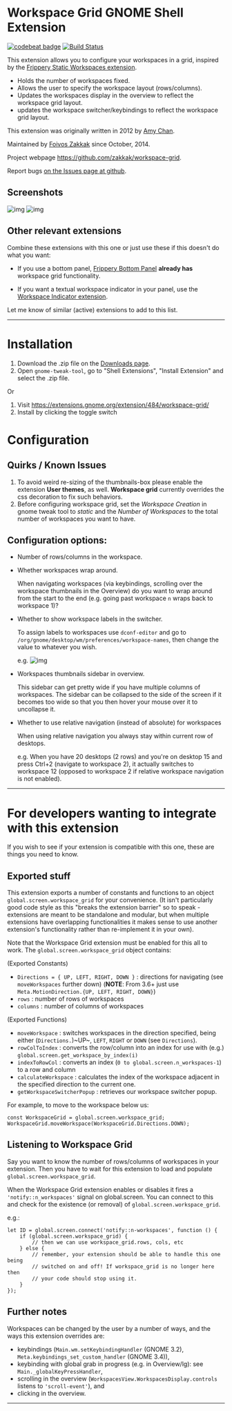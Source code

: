 # Workspace Grid GNOME Shell Extension

[![codebeat badge](https://codebeat.co/badges/5574d479-e881-46a4-a884-96a821682bbd)](https://codebeat.co/projects/github-com-zakkak-workspace-grid-3-28) [![Build Status](https://travis-ci.org/zakkak/workspace-grid.svg)](https://travis-ci.org/zakkak/workspace-grid)

This extension allows you to configure your workspaces in a grid,
inspired by the [Frippery Static Workspaces extension](https://extensions.gnome.org/extension/12/static-workspaces/).

- Holds the number of workspaces fixed.
- Allows the user to specify the workspace layout (rows/columns).
- Updates the workspaces display in the overview to reflect the workspace grid layout.
- updates the workspace switcher/keybindings to reflect the workspace grid layout.

This extension was originally written in 2012 by [Amy Chan](mailto:mathematical.coffee@gmail.com?subject=workspace-grid%20question).

Maintained by [Foivos Zakkak](https://foivos.zakkak.net) since October, 2014.

Project webpage <https://github.com/zakkak/workspace-grid>.

Report bugs [on the Issues page at github](https://github.com/zakkak/workspace-grid-gnome-shell-extension/issues).

## Screenshots

![img](https://user-images.githubusercontent.com/1435395/28044317-581fca6c-65df-11e7-85eb-e0686f82787f.png)
![img](https://user-images.githubusercontent.com/1435395/28044318-585bd304-65df-11e7-925b-d1b66bf58282.png)

## Other relevant extensions

Combine these extensions with this one or just use these if this doesn't do what you want:

- If you use a bottom panel, [Frippery Bottom Panel](https://extensions.gnome.org/extension/3/bottom-panel/) **already has** workspace grid functionality.

- If you want a textual workspace indicator in your panel, use the
  [Workspace Indicator extension](https://extensions.gnome.org/extension/21/workspace-indicator/).

Let me know of similar (active) extensions to add to this list.

---

# Installation

1.  Download the .zip file on the [Downloads page](https://github.com/zakkak/workspace-grid-gnome-shell-extension/releases).
2.  Open `gnome-tweak-tool`, go to "Shell Extensions", "Install Extension" and select the .zip file.

Or

1.  Visit <https://extensions.gnome.org/extension/484/workspace-grid/>
2.  Install by clicking the toggle switch

# Configuration

## Quirks / Known Issues

1.  To avoid weird re-sizing of the thumbnails-box please enable the
    extension **User themes**, as well. **Workspace grid** currently
    overrides the css decoration to fix such behaviors.
2.  Before configuring workspace grid, set the _Workspace Creation_ in
    gnome tweak tool to _static_ and the _Number of Workspaces_ to the
    total number of workspaces you want to have.

## Configuration options:

- Number of rows/columns in the workspace.
- Whether workspaces wrap around.

  When navigating workspaces (via keybindings, scrolling over the
  workspace thumbnails in the Overview) do you want to wrap around
  from the start to the end (e.g. going past workspace `n` wraps
  back to workspace 1)?

- Whether to show workspace labels in the switcher.

  To assign labels to workspaces use `dconf-editor` and go to
  `/org/gnome/desktop/wm/preferences/workspace-names`, then change
  the value to whatever you wish.

  e.g.
  ![img](https://cloud.githubusercontent.com/assets/1435395/22392052/262a96de-e4fe-11e6-9dee-58377978693c.png)

- Workspaces thumbnails sidebar in overview.

  This sidebar can get pretty wide if you have multiple columns of
  workspaces. The sidebar can be collapsed to the side of the screen
  if it becomes too wide so that you then hover your mouse over it
  to uncollapse it.

- Whether to use relative navigation (instead of absolute) for workspaces

  When using relative navigation you always stay within current row of desktops.

  e.g.
  When you have 20 desktops (2 rows) and you're on desktop 15 and press Ctrl+2 (navigate to workspace 2), it actually switches to workspace 12 (opposed to workspace 2 if relative workspace navigation is not enabled).

---

# For developers wanting to integrate with this extension

If you wish to see if your extension is compatible with this one,
these are things you need to know.

## Exported stuff

This extension exports a number of constants and functions to an
object `global.screen.workspace_grid` for your convenience. (It
isn't particularly good code style as this "breaks the extension
barrier" so to speak - extensions are meant to be standalone and
modular, but when multiple extensions have overlapping
functionalities it makes sense to use another extension's
functionality rather than re-implement it in your own).

Note that the Workspace Grid extension must be enabled for this all to
work. The `global.screen.workspace_grid` object contains:

(Exported Constants)

- `Directions = { UP, LEFT, RIGHT, DOWN }` : directions for
  navigating (see `moveWorkspaces` further down) (**NOTE**: From 3.6+
  just use `Meta.MotionDirection.{UP, LEFT, RIGHT, DOWN}`)
- `rows` : number of rows of workspaces
- `columns` : number of columns of workspaces

(Exported Functions)

- `moveWorkspace` : switches workspaces in the direction specified,
  being either (`Directions.`)~UP~, `LEFT`, `RIGHT` or `DOWN` (see
  `Directions`).
- `rowColToIndex` : converts the row/column into an index for use
  with (e.g.) `global.screen.get_workspace_by_index(i)`
- `indexToRowCol` : converts an index (`0 to global.screen.n_workspaces-1`) to a row and column
- `calculateWorkspace` : calculates the index of the workspace
  adjacent in the specified direction to the current one.
- `getWorkspaceSwitcherPopup` : retrieves our workspace switcher
  popup.

For example, to move to the workspace below us:

    const WorkspaceGrid = global.screen.workspace_grid;
    WorkspaceGrid.moveWorkspace(WorkspaceGrid.Directions.DOWN);

## Listening to Workspace Grid

Say you want to know the number of rows/columns of workspaces in
your extension. Then you have to wait for this extension to load
and populate `global.screen.workspace_grid`.

When the Workspace Grid extension enables or disables it fires a
`'notify::n_workspaces'` signal on global.screen. You can connect
to this and check for the existence (or removal) of
`global.screen.workspace_grid`.

e.g.:

    let ID = global.screen.connect('notify::n-workspaces', function () {
        if (global.screen.workspace_grid) {
            // then we can use workspace_grid.rows, cols, etc
        } else {
            // remember, your extension should be able to handle this one being
            // switched on and off! If workspace_grid is no longer here then
            // your code should stop using it.
        }
    });

## Further notes

Workspaces can be changed by the user by a number of ways, and the ways this
extension overrides are:

- keybindings (`Main.wm.setKeybindingHandler` (GNOME 3.2),
  `Meta.keybindings_set_custom_handler` (GNOME 3.4)),
- keybinding with global grab in progress (e.g. in Overview/lg):
  see `Main._globalKeyPressHandler`,
- scrolling in the overview
  (`WorkspacesView.WorkspacesDisplay.controls` listens to
  `'scroll-event'`), and
- clicking in the overview.

---
